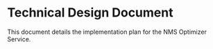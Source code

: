 # Technical Design Document

This document details the implementation plan for the NMS Optimizer Service.
